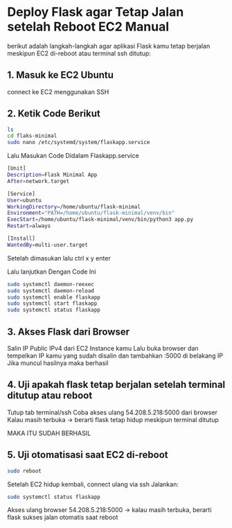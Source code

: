# Deploy Flask agar Tetap Jalan setelah Reboot EC2 Manual

berikut adalah langkah-langkah agar aplikasi Flask kamu tetap berjalan meskipun EC2 di-reboot atau terminal ssh ditutup:

## 1. Masuk ke EC2 Ubuntu
connect ke EC2 menggunakan SSH

## 2. Ketik Code Berikut
```bash
ls
cd flaks-minimal
sudo nano /etc/systemd/system/flaskapp.service
```
Lalu Masukan Code Didalam Flaskapp.service
```bash
[Unit]
Description=Flask Minimal App
After=network.target

[Service]
User=ubuntu
WorkingDirectory=/home/ubuntu/flask-minimal
Environment="PATH=/home/ubuntu/flask-minimal/venv/bin"
ExecStart=/home/ubuntu/flask-minimal/venv/bin/python3 app.py
Restart=always

[Install]
WantedBy=multi-user.target
```
Setelah dimasukan lalu ctrl x
y
enter

Lalu lanjutkan Dengan Code Ini
```bash
sudo systemctl daemon-reexec
sudo systemctl daemon-reload
sudo systemctl enable flaskapp
sudo systemctl start flaskapp
sudo systemctl status flaskapp
```

## 3. Akses Flask dari Browser

Salin IP Public IPv4 dari EC2 Instance kamu
Lalu buka browser dan tempelkan IP kamu yang sudah disalin dan tambahkan :5000 di belakang IP
Jika muncul hasilnya maka berhasil

## 4. Uji apakah flask tetap berjalan setelah terminal ditutup atau reboot

Tutup tab terminal/ssh
Coba akses ulang 54.208.5.218:5000 dari browser
Kalau masih terbuka → berarti flask tetap hidup meskipun terminal ditutup

MAKA ITU SUDAH BERHASIL 

## 5. Uji otomatisasi saat EC2 di-reboot 
```BASH
sudo reboot
```
Setelah EC2 hidup kembali, connect ulang via ssh
Jalankan:
```BASH
sudo systemctl status flaskapp
```
Akses ulang browser 54.208.5.218:5000 → kalau masih terbuka, berarti flask sukses jalan otomatis saat reboot
